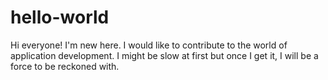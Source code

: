 # hello-world

Hi everyone!  I'm new here.
I would like to contribute to the world of application development.
I might be slow at first but once I get it, I will be a force to be reckoned with.
